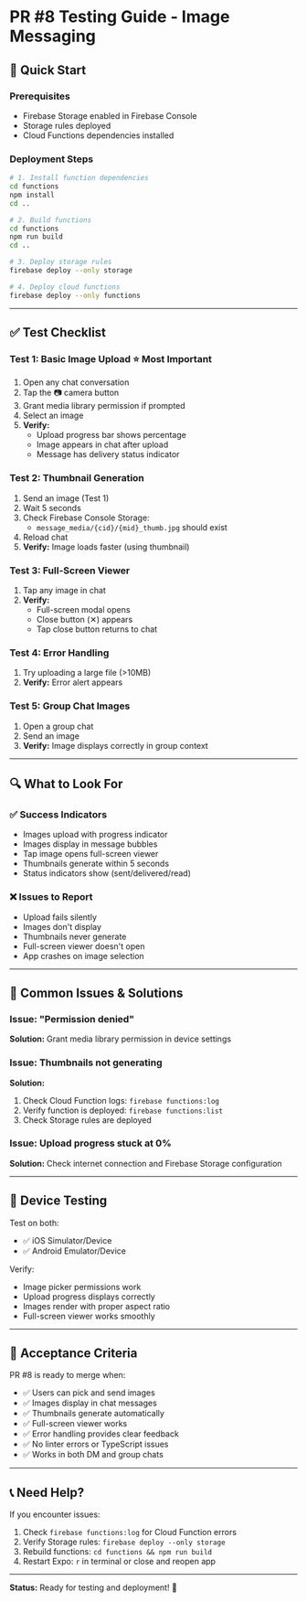 # PR #8 Testing Guide - Image Messaging

## 🚀 Quick Start

### Prerequisites

- Firebase Storage enabled in Firebase Console
- Storage rules deployed
- Cloud Functions dependencies installed

### Deployment Steps

```bash
# 1. Install function dependencies
cd functions
npm install
cd ..

# 2. Build functions
cd functions
npm run build
cd ..

# 3. Deploy storage rules
firebase deploy --only storage

# 4. Deploy cloud functions
firebase deploy --only functions
```

---

## ✅ Test Checklist

### Test 1: Basic Image Upload ⭐ **Most Important**

1. Open any chat conversation
2. Tap the 📷 camera button
3. Grant media library permission if prompted
4. Select an image
5. **Verify:**
   - Upload progress bar shows percentage
   - Image appears in chat after upload
   - Message has delivery status indicator

### Test 2: Thumbnail Generation

1. Send an image (Test 1)
2. Wait 5 seconds
3. Check Firebase Console Storage:
   - `message_media/{cid}/{mid}_thumb.jpg` should exist
4. Reload chat
5. **Verify:** Image loads faster (using thumbnail)

### Test 3: Full-Screen Viewer

1. Tap any image in chat
2. **Verify:**
   - Full-screen modal opens
   - Close button (✕) appears
   - Tap close button returns to chat

### Test 4: Error Handling

1. Try uploading a large file (>10MB)
2. **Verify:** Error alert appears

### Test 5: Group Chat Images

1. Open a group chat
2. Send an image
3. **Verify:** Image displays correctly in group context

---

## 🔍 What to Look For

### ✅ Success Indicators

- Images upload with progress indicator
- Images display in message bubbles
- Tap image opens full-screen viewer
- Thumbnails generate within 5 seconds
- Status indicators show (sent/delivered/read)

### ❌ Issues to Report

- Upload fails silently
- Images don't display
- Thumbnails never generate
- Full-screen viewer doesn't open
- App crashes on image selection

---

## 🐛 Common Issues & Solutions

### Issue: "Permission denied"

**Solution:** Grant media library permission in device settings

### Issue: Thumbnails not generating

**Solution:**

1. Check Cloud Function logs: `firebase functions:log`
2. Verify function is deployed: `firebase functions:list`
3. Check Storage rules are deployed

### Issue: Upload progress stuck at 0%

**Solution:** Check internet connection and Firebase Storage configuration

---

## 📱 Device Testing

Test on both:

- ✅ iOS Simulator/Device
- ✅ Android Emulator/Device

Verify:

- Image picker permissions work
- Upload progress displays correctly
- Images render with proper aspect ratio
- Full-screen viewer works smoothly

---

## 🎯 Acceptance Criteria

PR #8 is ready to merge when:

- ✅ Users can pick and send images
- ✅ Images display in chat messages
- ✅ Thumbnails generate automatically
- ✅ Full-screen viewer works
- ✅ Error handling provides clear feedback
- ✅ No linter errors or TypeScript issues
- ✅ Works in both DM and group chats

---

## 📞 Need Help?

If you encounter issues:

1. Check `firebase functions:log` for Cloud Function errors
2. Verify Storage rules: `firebase deploy --only storage`
3. Rebuild functions: `cd functions && npm run build`
4. Restart Expo: `r` in terminal or close and reopen app

---

**Status:** Ready for testing and deployment! 🚀
